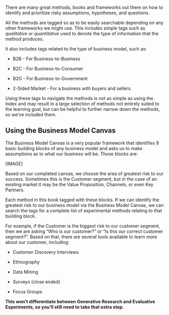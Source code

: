 There are many great methods, books and frameworks out there on how to identify and prioritize risky assumptions, hypotheses, and questions.

All the methods are tagged so as to be easily searchable depending on any other frameworks we might use. This includes simple tags such as _qualitative_ or _quantitative_ used to denote the type of information that the method produces.

It also includes tags related to the type of business model, such as:

* B2B - For Business-to-Business

* B2C - For Business-to-Consumer

* B2G - For Business-to-Government

* 2-Sided Market - For a business with buyers and sellers.

Using these tags to navigate the methods is not as simple as using the Index and may result in a large selection of methods not entirely suited to the learning goal, but can be helpful to further narrow down the methods, so we’ve included them.



## **Using the Business Model Canvas**

The Business Model Canvas is a very popular framework that identifies 9 basic building blocks of any business model and asks us to make assumptions as to what our business will be. Those blocks are:



\[IMAGE\]



Based on our completed canvas, we choose the area of greatest risk to our success. Sometimes this is the Customer segment, but in the case of an existing market it may be the Value Proposition, Channels, or even Key Partners.

Each method in this book tagged with these blocks. If we can identify the greatest risk to our business model via the Business Model Canvas, we can search the tags for a complete list of experimental methods relating to that building block.



For example, if the Customer is the biggest risk to our customer segment, then we are asking “Who is our customer?” or “Is this our correct customer segment?”. Based on that, there are several tools available to learn more about our customer, including:

* Customer Discovery Interviews

* Ethnography

* Data Mining

* Surveys \(close ended\)

* Focus Groups

**This won’t differentiate between Generative Research and Evaluative Experiments, so you’ll still need to take that extra step.**

